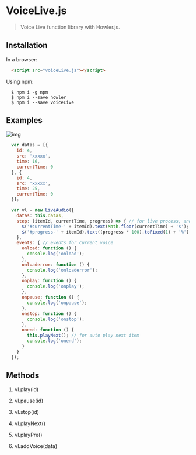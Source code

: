 # VoiceLive.js

> Voice Live function library with Howler.js.

## Installation

In a browser:

```html
  <script src="voiceLive.js"></script>
```

Using npm:

```
  $ npm i -g npm
  $ npm i --save howler
  $ npm i --save voiceLive
```

## Examples

![img](http://o3pvuu23u.qnssl.com/image/voiceLive.png)

``` javascript
  var datas = [{
    id: 4,
    src: 'xxxxx',
    time: 16,
    currentTime: 0
  }, {
    id: 4,
    src: 'xxxxx',
    time: 25,
    currentTime: 0
  }];

  var vl = new LiveAudio({
    datas: this.datas, 
    step: (itemId, currentTime, progress) => { // for live process, and like a timer 
      $('#currentTime-' + itemId).text(Math.floor(currentTime) + 's');
      $('#progress-' + itemId).text((progress * 100).toFixed(1) + '%')
    },
    events: { // events for current voice
      onload: function () {
        console.log('onload');
      },
      onloaderror: function () {
        console.log('onloaderror');
      },
      onplay: function () {
        console.log('onplay');
      },
      onpause: function () {
        console.log('onpause');
      },
      onstop: function () {
        console.log('onstop');
      },
      onend: function () {
        this.playNext(); // for auto play next item
        console.log('onend');
      }
    }
  });
```

## Methods
1. vl.play(id)

2. vl.pause(id)

3. vl.stop(id)

4. vl.playNext()

5. vl.playPre()

6. vl.addVoice(data)
